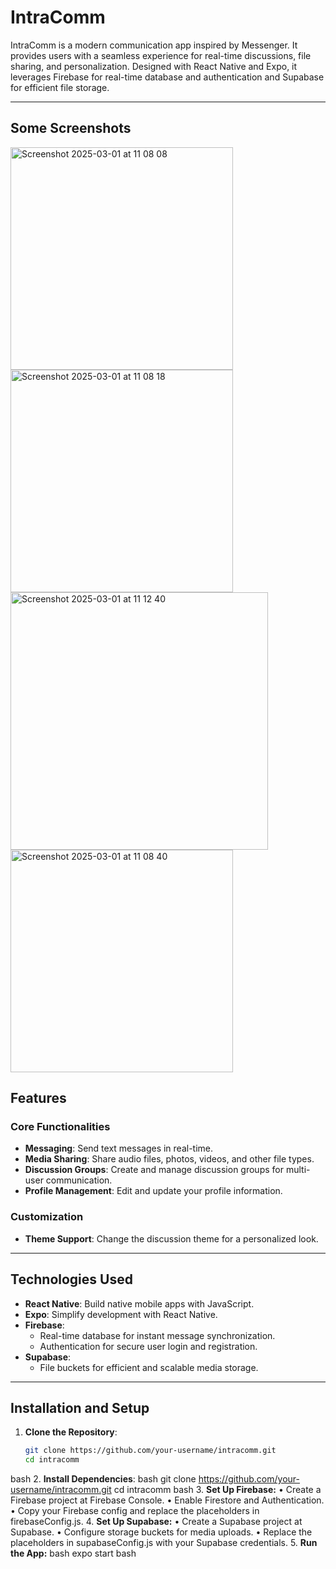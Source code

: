 # IntraComm

IntraComm is a modern communication app inspired by Messenger. It provides users with a seamless experience for real-time discussions, file sharing, and personalization. Designed with React Native and Expo, it leverages Firebase for real-time database and authentication and Supabase for efficient file storage.

---
## Some Screenshots

<img width="356" alt="Screenshot 2025-03-01 at 11 08 08" src="https://github.com/user-attachments/assets/3c554034-8c00-4735-be83-ee8f8114440d" />
<img width="356" alt="Screenshot 2025-03-01 at 11 08 18" src="https://github.com/user-attachments/assets/6ac9e21a-5828-474e-a7e5-35178be47ce4" />
<img width="412" alt="Screenshot 2025-03-01 at 11 12 40" src="https://github.com/user-attachments/assets/54ca81b5-0533-431c-956d-00e40148ce0f" />
<img width="356" alt="Screenshot 2025-03-01 at 11 08 40" src="https://github.com/user-attachments/assets/6cc1d838-82d9-4be6-8d93-6f61d566e380" />


## Features

### **Core Functionalities**
- **Messaging**: Send text messages in real-time.
- **Media Sharing**: Share audio files, photos, videos, and other file types.
- **Discussion Groups**: Create and manage discussion groups for multi-user communication.
- **Profile Management**: Edit and update your profile information.

### **Customization**
- **Theme Support**: Change the discussion theme for a personalized look.

---

## Technologies Used

- **React Native**: Build native mobile apps with JavaScript.
- **Expo**: Simplify development with React Native.
- **Firebase**:
  - Real-time database for instant message synchronization.
  - Authentication for secure user login and registration.
- **Supabase**:
  - File buckets for efficient and scalable media storage.

---

## Installation and Setup

1. **Clone the Repository**:
   ```bash
   git clone https://github.com/your-username/intracomm.git
   cd intracomm
  bash
2. **Install Dependencies**:
  bash
   git clone https://github.com/your-username/intracomm.git
   cd intracomm
  bash
3. **Set Up Firebase:**
	•	Create a Firebase project at Firebase Console.
	•	Enable Firestore and Authentication.
	•	Copy your Firebase config and replace the placeholders in firebaseConfig.js.
	4.	**Set Up Supabase:**
	•	Create a Supabase project at Supabase.
	•	Configure storage buckets for media uploads.
	•	Replace the placeholders in supabaseConfig.js with your Supabase credentials.
	5.	**Run the App:**
bash
expo start
bash


